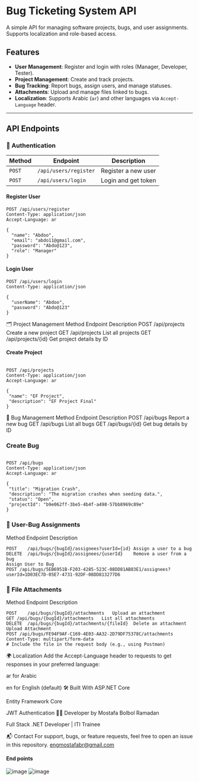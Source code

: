 # Bug Ticketing System API

A simple API for managing software projects, bugs, and user assignments. Supports localization and role-based access.

## Features

- **User Management**: Register and login with roles (Manager, Developer, Tester).
- **Project Management**: Create and track projects.
- **Bug Tracking**: Report bugs, assign users, and manage statuses.
- **Attachments**: Upload and manage files linked to bugs.
- **Localization**: Supports Arabic (`ar`) and other languages via `Accept-Language` header.

---

## API Endpoints

### 🔐 Authentication

| Method | Endpoint               | Description          |
|--------|------------------------|----------------------|
| `POST` | `/api/users/register`  | Register a new user  |
| `POST` | `/api/users/login`     | Login and get token  |

#### Register User
```http
POST /api/users/register
Content-Type: application/json
Accept-Language: ar

{
  "name": "Abdoo",
  "email": "abdo11@gmail.com",
  "password": "Abdo@123",
  "role": "Manager"
}
```
#### Login User
```http
POST /api/users/login
Content-Type: application/json

{
  "userName": "Abdoo",
  "password": "Abdo@123"
}
```
🗂 Project Management
Method	Endpoint	Description
POST	/api/projects	Create a new project
GET	/api/projects	List all projects
GET	/api/projects/{id}	Get project details by ID

#### Create Project
 ```http

POST /api/projects
Content-Type: application/json
Accept-Language: ar

{
  "name": "EF Project",
  "description": "EF Project Final"
}
```
🐞 Bug Management
Method	Endpoint	Description
POST	/api/bugs	Report a new bug
GET	/api/bugs	List all bugs
GET	/api/bugs/{id}	Get bug details by ID
### Create Bug
 ```http

POST /api/bugs
Content-Type: application/json
Accept-Language: ar

{
  "title": "Migration Crash",
  "description": "The migration crashes when seeding data.",
  "status": "Open",
  "projectId": "b9e062ff-3be5-4b4f-a498-57bb8969c89e"
}
```
### 👥 User-Bug Assignments
Method	Endpoint	Description
```http
POST	/api/bugs/{bugId}/assignees?userId={id}	Assign a user to a bug
DELETE	/api/bugs/{bugId}/assignees/{userId}	Remove a user from a bug
Assign User to Bug
POST /api/bugs/5EB6951B-F203-4285-523C-08DD81AB83E1/assignees?userId=1D03EC7D-05E7-4731-92DF-08DD813277D6
```

### 📎 File Attachments
Method	Endpoint	Description
```http
POST	/api/bugs/{bugId}/attachments	Upload an attachment
GET	/api/bugs/{bugId}/attachments	List all attachments
DELETE	/api/bugs/{bugId}/attachments/{fileId}	Delete an attachment
Upload Attachment
POST /api/bugs/FE94F9AF-C169-4E03-AA32-2D79DF75378C/attachments
Content-Type: multipart/form-data
# Include the file in the request body (e.g., using Postman)
```


🌍 Localization
Add the Accept-Language header to requests to get responses in your preferred language:

ar for Arabic

en for English (default)
🛠 Built With
ASP.NET Core

Entity Framework Core

JWT Authentication
🧑‍💻 Developer
by Mostafa Bolbol Ramadan

Full Stack .NET Developer | ITI Trainee

📬 Contact
For support, bugs, or feature requests, feel free to open an issue in this repository.
engmostafabr@gmail.com
#### End points
![image](https://github.com/user-attachments/assets/79a90fa7-9520-4df0-b4a1-89af9b7a1cbf)
![image](https://github.com/user-attachments/assets/4ab5c78a-429f-48b2-94a1-2d577d9f1847)
